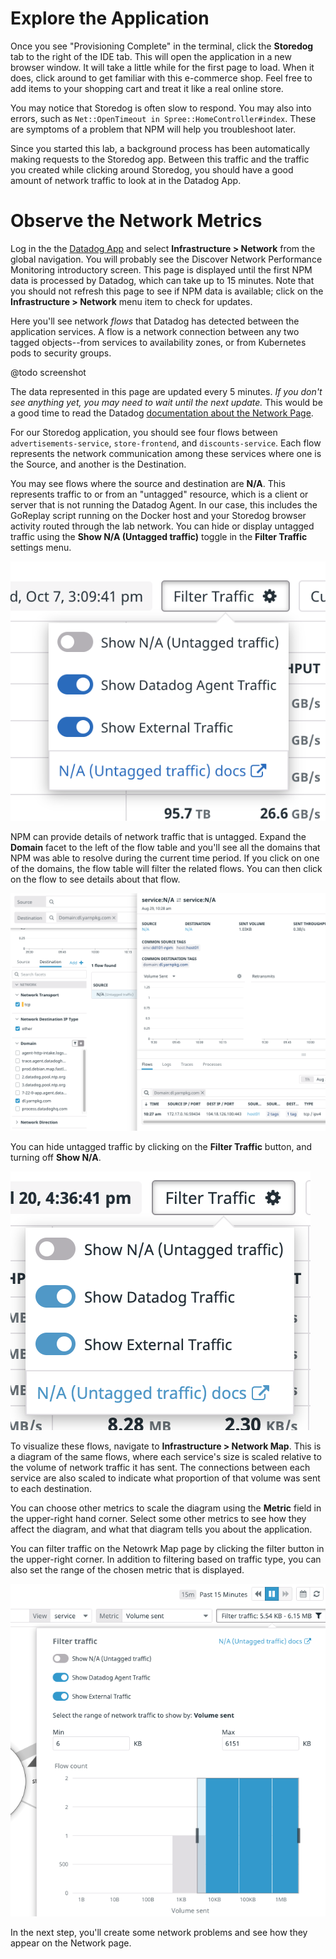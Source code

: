 # Explore the Application

Once you see "Provisioning Complete" in the terminal, click the **Storedog** tab to the right of the IDE tab. This will open the application in a new browser window. It will take a little while for the first page to load. When it does, click around to get familiar with this e-commerce shop. Feel free to add items to your shopping cart and treat it like a real online store.

You may notice that Storedog is often slow to respond. You may also into errors, such as `Net::OpenTimeout in Spree::HomeController#index`. These are symptoms of a problem that NPM will help you troubleshoot later.

Since you started this lab, a background process has been automatically making requests to the Storedog app. Between this traffic and the traffic you created while clicking around Storedog, you should have a good amount of network traffic to look at in the Datadog App.

# Observe the Network Metrics

Log in the the [Datadog App](https://app.datadoghq.com/) and select **Infrastructure > Network** from the global navigation. You will probably see the Discover Network Performance Monitoring introductory screen. This page is displayed until the first NPM data is processed by Datadog, which can take up to 15 minutes. Note that you should not refresh this page to see if NPM data is available; click on the **Infrastructure > Network** menu item to check for updates.

Here you'll see network *flows* that Datadog has detected between the application services. A flow is a network connection between any two tagged objects--from services to availability zones, or from Kubernetes pods to security groups. 

@todo screenshot

The data represented in this page are updated every 5 minutes. *If you don't see anything yet, you may need to wait until the next update.* This would be a good time to read the Datadog [documentation about the Network Page](https://docs.datadoghq.com/network_performance_monitoring/network_page/).

For our Storedog application, you should see four flows between `advertisements-service`, `store-frontend`, and `discounts-service`. Each flow represents the network communication among these services where one is the Source, and another is the Destination. 

You may see flows where the source and destination are **N/A**. This represents traffic to or from an "untagged" resource, which is a client or server that is not running the Datadog Agent. In our case, this includes the GoReplay script running on the Docker host and your Storedog browser activity routed through the lab network. You can hide or display untagged traffic using the **Show N/A (Untagged traffic)** toggle in the **Filter Traffic** settings menu.

![Screenshot of the Filter Traffic settings menu with Show N/A toggled off](./assets/show_na_traffic_settings.png)

NPM can provide details of network traffic that is untagged. Expand the **Domain** facet to the left of the flow table and you'll see all the domains that NPM was able to resolve during the current time period. If you click on one of the domains, the flow table will filter the related flows. You can then click on the flow to see details about that flow.

![Screenshot of Domain facet and untagged flow details](./assets/untagged_flow_details.png)

You can hide untagged traffic by clicking on the **Filter Traffic** button, and turning off **Show N/A**. 

![Screenshot of Filter traffic toggle with Show N/A turned of](./assets/filter_traffic_toggles_v2.png)

To visualize these flows, navigate to **Infrastructure > Network Map**. This is a diagram of the same flows, where each service's size is scaled relative to the volume of network traffic it has sent. The connections between each service are also scaled to indicate what proportion of that volume was sent to each destination.

You can choose other metrics to scale the diagram using the **Metric** field in the upper-right hand corner. Select some other metrics to see how they affect the diagram, and what that diagram tells you about the application.

You can filter traffic on the Netowrk Map page by clicking the filter button in the upper-right corner. In addition to filtering based on traffic type, you can also set the range of the chosen metric that is displayed.

![Screenshot of Filter traffic panel with metric range selector](./assets/map_filters.png)

In the next step, you'll create some network problems and see how they appear on the Network page.



